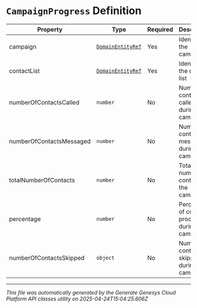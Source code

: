 # `CampaignProgress` Definition

| Property | Type | Required | Description |
|----------|------|----------|-------------|
| campaign | [`DomainEntityRef`](domainentityref-definition.md) | Yes | Identifier of the campaign |
| contactList | [`DomainEntityRef`](domainentityref-definition.md) | Yes | Identifier of the contact list |
| numberOfContactsCalled | `number` | No | Number of contacts called during the campaign |
| numberOfContactsMessaged | `number` | No | Number of contacts messaged during the campaign |
| totalNumberOfContacts | `number` | No | Total number of contacts in the campaign |
| percentage | `number` | No | Percentage of contacts processed during the campaign |
| numberOfContactsSkipped | `object` | No | Number of contacts skipped during the campaign |

---

*This file was automatically generated by the Generate Genesys Cloud Platform API classes utility on 2025-04-24T15:04:25.606Z*